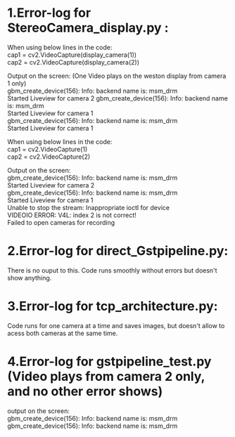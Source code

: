#   1.Error-log for StereoCamera_display.py :

When using below lines in the code:   
cap1 = cv2.VideoCapture(display_camera(1))   
cap2 = cv2.VideoCapture(display_camera(2))   


Output on the screen: (One Video plays on the weston display from camera 1 only)   
gbm_create_device(156): Info: backend name is: msm_drm   
Started Liveview for camera 2
gbm_create_device(156): Info: backend name is: msm_drm   
Started Liveview for camera 1   
gbm_create_device(156): Info: backend name is: msm_drm   
Started Liveview for camera 1   


When using below lines in the code:   
cap1 = cv2.VideoCapture(1)   
cap2 = cv2.VideoCapture(2)   

Output on the screen:   
gbm_create_device(156): Info: backend name is: msm_drm    
Started Liveview for camera 2   
gbm_create_device(156): Info: backend name is: msm_drm   
Started Liveview for camera 1   
Unable to stop the stream: Inappropriate ioctl for device   
VIDEOIO ERROR: V4L: index 2 is not correct!   
Failed to open cameras for recording   

#   2.Error-log for direct_Gstpipeline.py:

There is no ouput to this. Code runs smoothly without errors but doesn't show anything. 

#   3.Error-log for tcp_architecture.py:

Code runs for one camera at a time and saves images, but doesn't allow to acess both cameras at the same time. 

# 4.Error-log for gstpipeline_test.py (Video plays from camera 2 only, and no other error shows)

output on the screen:    
gbm_create_device(156): Info: backend name is: msm_drm   
gbm_create_device(156): Info: backend name is: msm_drm   




